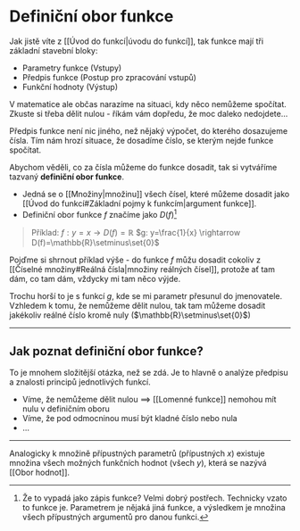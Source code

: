 # Definiční obor funkce
Jak jistě víte z [[Úvod do funkcí|úvodu do funkcí]], tak funkce mají tři základní stavební bloky:
- Parametry funkce (Vstupy)
- Předpis funkce (Postup pro zpracování vstupů)
- Funkční hodnoty (Výstup)

V matematice ale občas narazíme na situaci, kdy něco nemůžeme spočítat. Zkuste si třeba dělit nulou - říkám vám dopředu, že moc daleko nedojdete...

Předpis funkce není nic jiného, než nějaký výpočet, do kterého dosazujeme čísla. Tím nám hrozí situace, že dosadíme číslo, se kterým nejde funkce spočítat.

Abychom věděli, co za čísla můžeme do funkce dosadit, tak si vytváříme tazvaný **definiční obor funkce**. 
-	Jedná se o [[Množiny|množinu]] všech čísel, které můžeme dosadit jako [[Úvod do funkcí#Základní pojmy k funkcím|argument funkce]].
-	Definiční obor funkce $f$ značíme jako $D(f)$[^1]

>Příklad:
>$f: y=x \rightarrow D(f)=\mathbb{R}$
>$g: y=\frac{1}{x} \rightarrow D(f)=\mathbb{R}\setminus\set{0}$

Pojďme si shrnout příklad výše - do funkce $f$ můžu dosadit cokoliv z [[Číselné množiny#Reálná čísla|množiny reálných čísel]], protože ať tam dám, co tam dám, vždycky mi tam něco výjde.

Trochu horší to je s funkcí $g$, kde se mi parametr přesunul do jmenovatele. Vzhledem k tomu, že nemůžeme dělit nulou, tak tam můžeme dosadit jakékoliv reálné číslo kromě nuly ($\mathbb{R}\setminus\set{0}$)

---
## Jak poznat definiční obor funkce?
To je mnohem složitější otázka, než se zdá. Je to hlavně o analýze předpisu a znalosti principů jednotlivých funkcí.
- Víme, že nemůžeme dělit nulou $\implies$ [[Lomenné funkce]] nemohou mít nulu v definičním oboru
- Víme, že pod odmocninou musí být kladné číslo nebo nula
- ...

---
Analogicky k množině přípustných parametrů (přípustných $x$) existuje množina všech možných funkčních hodnot (všech $y$), která se nazývá [[Obor hodnot]].

[^1]: Že to vypadá jako zápis funkce? Velmi dobrý postřech. Technicky vzato to funkce je. Parametrem je nějaká jiná funkce, a výsledkem je množina všech přípustných argumentů pro danou funkci.